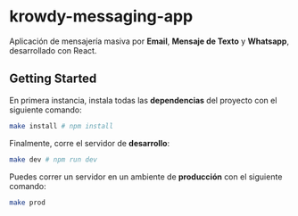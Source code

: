 # krowdy-messaging-app

Aplicación de mensajería masiva por **Email**, **Mensaje de Texto** y **Whatsapp**, desarrollado con React.

## Getting Started

En primera instancia, instala todas las **dependencias** del proyecto con el siguiente comando:

```bash
make install # npm install
```

Finalmente, corre el servidor de **desarrollo**:

```bash
make dev # npm run dev
```

Puedes correr un servidor en un ambiente de **producción** con el siguiente comando:

```bash
make prod
```
